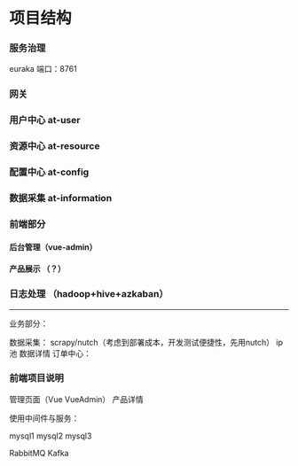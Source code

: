 # 项目结构

### 服务治理
euraka 端口：8761

### 网关

### 用户中心  at-user

### 资源中心  at-resource

### 配置中心  at-config

### 数据采集  at-information

### 前端部分 
#### 后台管理（vue-admin）
#### 产品展示 （？）

### 日志处理 （hadoop+hive+azkaban）


***

业务部分：

数据采集：  scrapy/nutch（考虑到部署成本，开发测试便捷性，先用nutch）   ip池   数据详情
订单中心：

### 前端项目说明

管理页面（Vue VueAdmin）
产品详情



使用中间件与服务：

mysql1
mysql2
mysql3

RabbitMQ
Kafka

